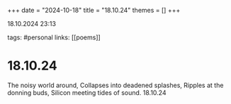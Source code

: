 +++
date = "2024-10-18"
title = "18.10.24"
themes = []
+++

18.10.2024 23:13

tags: #personal
links: [[poems]]

# 18.10.24

The noisy world around,
Collapses into deadened splashes,
Ripples at the donning buds,
Silicon meeting tides of sound.
18.10.24

